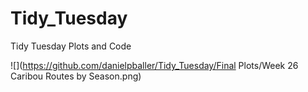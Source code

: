 # Tidy_Tuesday
Tidy Tuesday Plots and Code

![](https://github.com/danielpballer/Tidy_Tuesday/Final Plots/Week 26 Caribou Routes by Season.png)
